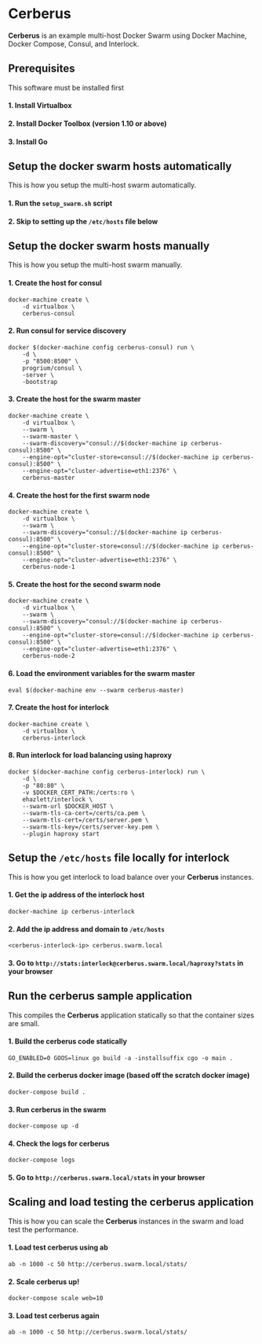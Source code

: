 # Cerberus

**Cerberus** is an example multi-host Docker Swarm using Docker Machine, Docker Compose, Consul, and Interlock.

## Prerequisites
This software must be installed first

#### 1. Install Virtualbox
#### 2. Install Docker Toolbox (version 1.10 or above)
#### 3. Install Go

## Setup the docker swarm hosts automatically
This is how you setup the multi-host swarm automatically.

#### 1. Run the `setup_swarm.sh` script
#### 2. Skip to setting up the `/etc/hosts` file below

## Setup the docker swarm hosts manually
This is how you setup the multi-host swarm manually.

#### 1. Create the host for consul
```
docker-machine create \
    -d virtualbox \
    cerberus-consul
```
#### 2. Run consul for service discovery
```
docker $(docker-machine config cerberus-consul) run \
    -d \
    -p "8500:8500" \
    progrium/consul \
    -server \
    -bootstrap
```
#### 3. Create the host for the swarm master
```
docker-machine create \
    -d virtualbox \
    --swarm \
    --swarm-master \
    --swarm-discovery="consul://$(docker-machine ip cerberus-consul):8500" \
    --engine-opt="cluster-store=consul://$(docker-machine ip cerberus-consul):8500" \
    --engine-opt="cluster-advertise=eth1:2376" \
    cerberus-master
```
#### 4. Create the host for the first swarm node
```
docker-machine create \
    -d virtualbox \
    --swarm \
    --swarm-discovery="consul://$(docker-machine ip cerberus-consul):8500" \
    --engine-opt="cluster-store=consul://$(docker-machine ip cerberus-consul):8500" \
    --engine-opt="cluster-advertise=eth1:2376" \
    cerberus-node-1
```
#### 5. Create the host for the second swarm node
```
docker-machine create \
    -d virtualbox \
    --swarm \
    --swarm-discovery="consul://$(docker-machine ip cerberus-consul):8500" \
    --engine-opt="cluster-store=consul://$(docker-machine ip cerberus-consul):8500" \
    --engine-opt="cluster-advertise=eth1:2376" \
    cerberus-node-2
```
#### 6. Load the environment variables for the swarm master
```
eval $(docker-machine env --swarm cerberus-master)
```
#### 7. Create the host for interlock
```
docker-machine create \
    -d virtualbox \
    cerberus-interlock
```
#### 8. Run interlock for load balancing using haproxy
```
docker $(docker-machine config cerberus-interlock) run \
    -d \
    -p "80:80" \
    -v $DOCKER_CERT_PATH:/certs:ro \
    ehazlett/interlock \
    --swarm-url $DOCKER_HOST \
    --swarm-tls-ca-cert=/certs/ca.pem \
    --swarm-tls-cert=/certs/server.pem \
    --swarm-tls-key=/certs/server-key.pem \
    --plugin haproxy start
```

## Setup the `/etc/hosts` file locally for interlock
This is how you get interlock to load balance over your **Cerberus** instances.

#### 1. Get the ip address of the interlock host
```
docker-machine ip cerberus-interlock
```
#### 2. Add the ip address and domain to `/etc/hosts`
```
<cerberus-interlock-ip> cerberus.swarm.local
```
#### 3. Go to `http://stats:interlock@cerberus.swarm.local/haproxy?stats` in your browser

## Run the cerberus sample application
This compiles the **Cerberus** application statically so that the container sizes are small.

#### 1. Build the cerberus code statically
```
GO_ENABLED=0 GOOS=linux go build -a -installsuffix cgo -o main .
```
#### 2. Build the cerberus docker image (based off the scratch docker image)
```
docker-compose build .
```
#### 3. Run cerberus in the swarm
```
docker-compose up -d
```
#### 4. Check the logs for cerberus
```
docker-compose logs
```
#### 5. Go to `http://cerberus.swarm.local/stats` in your browser

## Scaling and load testing the cerberus application
This is how you can scale the **Cerberus** instances in the swarm and load test the performance.

#### 1. Load test cerberus using ab
```
ab -n 1000 -c 50 http://cerberus.swarm.local/stats/
```
#### 2. Scale cerberus up!
```
docker-compose scale web=10
```
#### 3. Load test cerberus again
```
ab -n 1000 -c 50 http://cerberus.swarm.local/stats/
```
